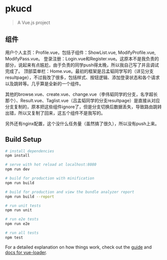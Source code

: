 # pkucd

> A Vue.js project

## 组件
用户个人主页：Profile.vue，包括子组件：ShowList.vue, ModifyProfile.vue, ModifyPass.vue。
登录注册：Login.vue和Register.vue。这原本不是我负责的部分，说起来有点尴尬，由于负责的同学push得太晚，所以我自己写了并且调试完成了。
顶部菜单栏：Home.vue。最初的框架是吕孟韬同学写的（详见分支resultpage），不过我改了很多，包括样式、按钮逻辑、添加登录状态和各个请求以及跳转等。几乎算是全新的一个组件。

其他的browse.vue、create.vue、change.vue（李伟韬同学的分支，名字超长那个）、Result.vue、Taglist.vue（吕孟韬同学的分支resultpage）是直接从对应分支复制的，原本把这些组件ignore了，但是分支切换后数据丢失，导致路由跳转出错，所以又复制了回来，这五个组件不是我写的。

另外还有nginx配置，这个没什么任务量（虽然搞了很久），所以没有push上来。

## Build Setup

``` bash
# install dependencies
npm install

# serve with hot reload at localhost:8080
npm run dev

# build for production with minification
npm run build

# build for production and view the bundle analyzer report
npm run build --report

# run unit tests
npm run unit

# run e2e tests
npm run e2e

# run all tests
npm test
```

For a detailed explanation on how things work, check out the [guide](http://vuejs-templates.github.io/webpack/) and [docs for vue-loader](http://vuejs.github.io/vue-loader).
